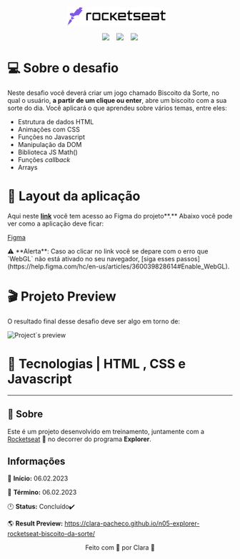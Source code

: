 <div align="center">
<img width="220px" src="https://raw.githubusercontent.com/Rocketseat/awesome/master/assets/logo_rocketseat.png" alt="">&nbsp;&nbsp;&nbsp;
<img width="150px" src="https://www.rocketseat.com.br/_next/image?url=%2Fassets%2Flogos%2Fexplorer.svg&w=256&q=75"  alt="">
<br>
<p align="center">
<img src="https://img.shields.io/github/last-commit/Clara-Pacheco/n05-explorer-rocketseat-biscoito-da-sorte"/>&nbsp;&nbsp;&nbsp;
<img src="https://img.shields.io/github/repo-size/Clara-Pacheco/n05-explorer-rocketseat-biscoito-da-sorte"/>&nbsp;&nbsp;&nbsp;
<img src="https://img.shields.io/github/languages/count/Clara-Pacheco/n05-explorer-rocketseat-biscoito-da-sorte"/>
</p>
</div>  



# 💻 Sobre o desafio

Neste desafio você deverá criar um jogo chamado Biscoito da Sorte, no qual o usuário, **a partir de um clique ou enter**, abre um biscoito com a sua sorte do dia. Você aplicará o que aprendeu sobre vários temas, entre eles:

- Estrutura de dados HTML
- Animações com CSS
- Funções no Javascript
- Manipulação da DOM
- Biblioteca JS Math()
- Funções *callback*
- Arrays  


# 📕 Layout da aplicação

Aqui neste **[link](https://www.figma.com/community/file/1182751789348533739)** você tem acesso ao Figma do projeto**.** Abaixo você pode ver como a aplicação deve ficar:

[Figma](https://www.figma.com/community/file/1182751789348533739)

<aside>
⚠️ **Alerta**: Caso ao clicar no link você se depare com o erro que `WebGL` não está ativado no seu navegador, [siga esses passos](https://help.figma.com/hc/en-us/articles/360039828614#Enable_WebGL).

</aside>  


# 🎬 Projeto Preview

O resultado final desse desafio deve ser algo em torno de:

![Project´s preview](https://github.com/Clara-Pacheco/n05-explorer-rocketseat-biscoito-da-sorte/blob/main/project_preview/Biscoito-da-Sorte-Google-Chrome-2023-02-06-16-23-54.gif)  


# 🧪 Tecnologias | HTML , CSS e Javascript  

---
##  📕 Sobre  

<p>Este é um projeto desenvolvido em treinamento, juntamente com a 
<a  href="https://www.rocketseat.com.br">Rocketseat</a> 🚀
no decorrer do programa <b>Explorer</b>.  


## Informações  

📅 **Início:** 06.02.2023

📅 **Término:** 06.02.2023

🕛 **Status:** Concluído✔️

🌎 **Result Preview:** https://clara-pacheco.github.io/n05-explorer-rocketseat-biscoito-da-sorte/

<div align="center">
Feito com 💜 por Clara 🚀
</div>
</p>



